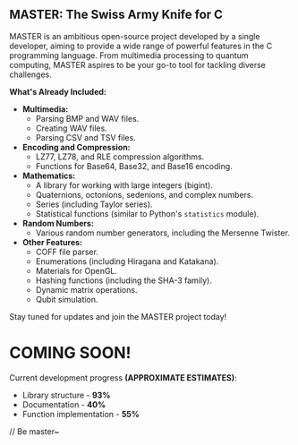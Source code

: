 ## MASTER: The Swiss Army Knife for C

MASTER is an ambitious open-source project developed by a single developer, aiming to provide a wide range of powerful features in the C programming language. From multimedia processing to quantum computing, MASTER aspires to be your go-to tool for tackling diverse challenges.

**What's Already Included:**

* **Multimedia:**
    * Parsing BMP and WAV files.
    * Creating WAV files.
    * Parsing CSV and TSV files.
* **Encoding and Compression:**
    * LZ77, LZ78, and RLE compression algorithms.
    * Functions for Base64, Base32, and Base16 encoding.
* **Mathematics:**
    * A library for working with large integers (bigint).
    * Quaternions, octonions, sedenions, and complex numbers.
    * Series (including Taylor series).
    * Statistical functions (similar to Python's `statistics` module).
* **Random Numbers:**
    * Various random number generators, including the Mersenne Twister.
* **Other Features:**
    * COFF file parser.
    * Enumerations (including Hiragana and Katakana).
    * Materials for OpenGL.
    * Hashing functions (including the SHA-3 family).
    * Dynamic matrix operations.
    * Qubit simulation.

Stay tuned for updates and join the MASTER project today!

# COMING SOON!  
Current development progress **(APPROXIMATE ESTIMATES)**:
* Library structure - **93%**
* Documentation - **40%**
* Function implementation - **55%**

// Be master~
